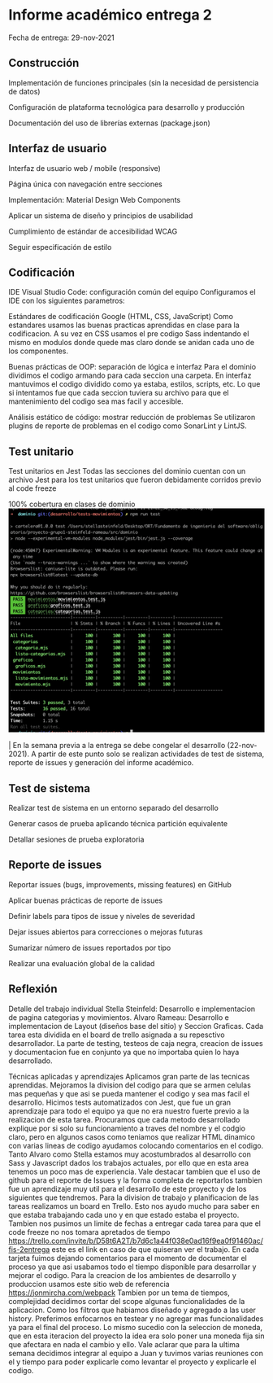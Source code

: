 # Informe académico entrega 2
Fecha de entrega: 29-nov-2021

## Construcción

Implementación de funciones principales (sin la necesidad de persistencia de datos)

Configuración de plataforma tecnológica para desarrollo y producción

Documentación del uso de librerías externas (package.json)

## Interfaz de usuario

Interfaz de usuario web / mobile (responsive)

Página única con navegación entre secciones

Implementación: Material Design Web Components

Aplicar un sistema de diseño y principios de usabilidad

Cumplimiento de estándar de accesibilidad WCAG

Seguir especificación de estilo

## Codificación

IDE Visual Studio Code: configuración común del equipo
Configuramos el IDE con los siguientes parametros:

Estándares de codificación Google (HTML, CSS, JavaScript)
Como estandares usamos las buenas practicas aprendidas en clase para la codificacion. A su vez en CSS usamos el pre codigo Sass indentando el mismo en modulos donde quede mas claro donde se anidan cada uno de los componentes.

Buenas prácticas de OOP: separación de lógica e interfaz
Para el dominio dividimos el codigo armando para cada seccion una carpeta. En interfaz mantuvimos el codigo dividido como ya estaba, estilos, scripts, etc. Lo que si intentamos fue que cada seccion tuviera su archivo para que el mantenimiento del codigo sea mas facil y accesible.

Análisis estático de código: mostrar reducción de problemas
Se utilizaron plugins de reporte de problemas en el codigo como SonarLint y LintJS.

## Test unitario

Test unitarios en Jest
Todas las secciones del dominio cuentan con un archivo Jest para los test unitarios que fueron debidamente corridos previo al code freeze

100% cobertura en clases de dominio
<img src="tests.png" alt="tests"/>

| En la semana previa a la entrega se debe congelar el desarrollo (22-nov-2021).
A partir de este punto solo se realizan actividades de test de sistema, reporte de issues y generación del informe académico.

## Test de sistema

Realizar test de sistema en un entorno separado del desarrollo

Generar casos de prueba aplicando técnica partición equivalente

Detallar sesiones de prueba exploratoria

## Reporte de issues

Reportar issues (bugs, improvements, missing features) en GitHub 

Aplicar buenas prácticas de reporte de issues

Definir labels para tipos de issue y niveles de severidad

Dejar issues abiertos para correcciones o mejoras futuras

Sumarizar número de issues reportados por tipo

Realizar una evaluación global de la calidad

## Reflexión

Detalle del trabajo individual
Stella Steinfeld: Desarrollo e implementacion de pagina categorias y movimientos.
Alvaro Rameau: Desarrollo e implementacion de Layout (diseños base del sitio) y Seccion Graficas.
Cada tarea esta dividida en el board de trello asignada a su repesctivo desarrollador.
La parte de testing, testeos de caja negra, creacion de issues y documentacion fue en conjunto ya que no importaba quien lo haya desarrollado.

Técnicas aplicadas y aprendizajes
Aplicamos gran parte de las tecnicas aprendidas. Mejoramos la division del codigo para que se armen celulas mas pequeñas y que asi se pueda mantener el codigo y sea mas facil el desarrollo. Hicimos tests automatizados con Jest, que fue un gran aprendizaje para todo el equipo ya que no era nuestro fuerte previo a la realizacion de esta tarea. Procuramos que cada metodo desarrollado explique por si solo su funcionamiento a traves del nombre y el codgio claro, pero en algunos casos como teniamos que realizar HTML dinamico con varias lineas de codigo ayudamos colocando comentarios en el codigo. Tanto Alvaro como Stella estamos muy acostumbrados al desarrollo con Sass y Javascript dados los trabajos actuales, por ello que en esta area tenemos un poco mas de experiencia. Vale destacar tambien que el uso de github para el reporte de Issues y la forma completa de reportarlos tambien fue un aprendizaje muy util para el desarrollo de este proyecto y de los siguientes que tendremos. 
Para la division de trabajo y planificacion de las tareas realizamos un board en Trello. Esto nos ayudo mucho para saber en que estaba trabajando cada uno y en que estado estaba el proyecto. Tambien nos pusimos un limite de fechas a entregar cada tarea para que el code freeze no nos tomara apretados de tiempo
https://trello.com/invite/b/D58t6A2T/b7d6c1a44f038e0ad16f9ea0f91460ac/fis-2entrega este es el link en caso de que quiseran ver el trabajo.
En cada tarjeta fuimos dejando comentarios para el momento de documentar el proceso ya que asi usabamos todo el tiempo disponible para desarrollar y mejorar el codigo.
Para la creacion de los ambientes de desarrollo y produccion usamos este sitio web de referencia https://jonmircha.com/webpack
Tambien por un tema de tiempos, complejidad decidimos cortar del scope algunas funcionalidades de la aplicacion. Como los filtros que habiamos diseñado y agregado a las user history. Preferimos enfocarnos en testear y no agregar mas funcionalidades ya para el final del proceso. Lo mismo sucedio con la seleccion de moneda, que en esta iteracion del proyecto la idea era solo poner una moneda fija sin que afectara en nada el cambio y ello.
Vale aclarar que para la ultima semana decidimos integrar al equipo a Juan y tuvimos varias reuniones con el y tiempo para poder explicarle como levantar el proyecto y explicarle el codigo.


